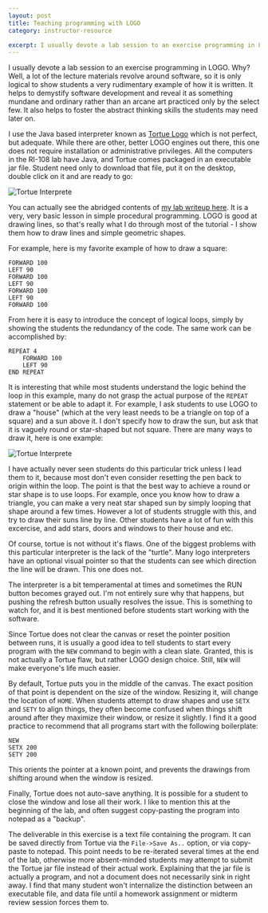 ```yaml
---
layout: post
title: Teaching programming with LOGO
category: instructor-resource

excerpt: I usually devote a lab session to an exercise programming in LOGO. Why? Well, a lot of the lecture materials revolve around software, so it is only logical to show students a very rudimentary example of how it is written. It helps to demystify software development and reveal it as something mundane and ordinary rather than an arcane art practiced only by the select few.
---
```


I usually devote a lab session to an exercise programming in LOGO. Why? Well, a lot of the lecture materials revolve around software, so it is only logical to show students a very rudimentary example of how it is written. It helps to demystify software development and reveal it as something mundane and ordinary rather than an arcane art practiced only by the select few. It also helps to foster the abstract thinking skills the students may need later on.

I use the Java based interpreter known as [Tortue Logo][1] which is not perfect, but adequate. While there are other, better LOGO engines out there, this one does not require installation or administrative privileges. All the computers in the RI-108 lab have Java, and Tortue comes packaged in an executable jar file. Student need only to download that file, put it on the desktop, double click on it and are ready to go:

![Tortue Interprete]({{site.baseurl}}/img/tortue.jpg)

You can actually see the abridged contents of [my lab writeup here][2]. It is a very, very basic lesson in simple procedural programming. LOGO is good at drawing lines, so that's really what I do through most of the tutorial - I show them how to draw lines and simple geometric shapes.

For example, here is my favorite example of how to draw a square:

    FORWARD 100
    LEFT 90
    FORWARD 100
    LEFT 90
    FORWARD 100
    LEFT 90
    FORWARD 100

From here it is easy to introduce the concept of logical loops, simply by showing the students the redundancy of the code. The same work can be accomplished by:

    REPEAT 4
        FORWARD 100
        LEFT 90
    END REPEAT

It is interesting that while most students understand the logic behind the loop in this example, many do not grasp the actual purpose of the `REPEAT` statement or be able to adapt it. For example, I ask students to use LOGO to draw a "house" (which at the very least needs to be a triangle on top of a square) and a sun above it. I don't specify how to draw the sun, but ask that it is vaguely round or star-shaped but not square. There are many ways to draw it, here is one example:

![Tortue Interprete]({{site.baseurl}}/img/tortue2.jpg)

I have actually never seen students do this particular trick unless I lead them to it, because most don't even consider resetting the pen back to origin within the loop. The point is that the best way to achieve a round or star shape is to use loops. For example, once you know how to draw a triangle, you can make a very neat star shaped sun by simply looping that shape around a few times. However a lot of students struggle with this, and try to draw their suns line by line. Other students have a lot of fun with this excercise, and add stars, doors and windows to their house and etc.

Of course, tortue is not without it's flaws. One of the biggest problems with this particular interpreter is the lack of the "turtle". Many logo interpreters have an optional visual pointer so that the students can see which direction the line will be drawn. This one does not.

The interpreter is a bit temperamental at times and sometimes the RUN button becomes grayed out. I'm not entirely sure why that happens, but pushing the refresh button usually resolves the issue. This is something to watch for, and it is best mentioned before students start working with the software.

Since Tortue does not clear the canvas or reset the pointer position between runs, it is usually a good idea to tell students to start every program with the `NEW` command to begin with a clean slate. Granted, this is not actually a Tortue flaw, but rather LOGO design choice. Still, `NEW` will make everyone's life much easier.

By default, Tortue puts you in the middle of the canvas. The exact position of that point is dependent on the size of the window. Resizing it, will change the location of `HOME`. When students attempt to draw shapes and use `SETX` and `SETY` to align things, they often become confused when things shift around after they maximize their window, or resize it slightly. I find it a good practice to recommend that all programs start with the following boilerplate:

    NEW
    SETX 200
    SETY 200
    
This orients the pointer at a known point, and prevents the drawings from shifting around when the window is resized.

Finally, Tortue does not auto-save anything. It is possible for a student to close the window and lose all their work. I like to mention this at the beginning of the lab, and often suggest copy-pasting the program into notepad as a "backup".

The deliverable in this exercise is a text file containing the program. It can be saved directly from Tortue via the `File->Save As..` option, or via copy-paste to notepad. This point needs to be re-iterated several times at the end of the lab, otherwise more absent-minded students may attempt to submit the Tortue jar file instead of their actual work. Explaining that the jar file is actually a program, and not a document does not necessarily sink in right away. I find that many student won't internalize the distinction between an executable file, and data file until a homework assignment or midterm review session forces them to.


[1]: http://tortue.sourceforge.net/
[2]: http://msuweb.montclair.edu/~maciakl/#!/programming
